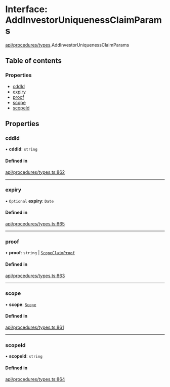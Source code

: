 # Interface: AddInvestorUniquenessClaimParams

[api/procedures/types](../wiki/api.procedures.types).AddInvestorUniquenessClaimParams

## Table of contents

### Properties

- [cddId](../wiki/api.procedures.types.AddInvestorUniquenessClaimParams#cddid)
- [expiry](../wiki/api.procedures.types.AddInvestorUniquenessClaimParams#expiry)
- [proof](../wiki/api.procedures.types.AddInvestorUniquenessClaimParams#proof)
- [scope](../wiki/api.procedures.types.AddInvestorUniquenessClaimParams#scope)
- [scopeId](../wiki/api.procedures.types.AddInvestorUniquenessClaimParams#scopeid)

## Properties

### cddId

• **cddId**: `string`

#### Defined in

[api/procedures/types.ts:862](https://github.com/PolymeshAssociation/polymesh-sdk/blob/f8a937f04/src/api/procedures/types.ts#L862)

___

### expiry

• `Optional` **expiry**: `Date`

#### Defined in

[api/procedures/types.ts:865](https://github.com/PolymeshAssociation/polymesh-sdk/blob/f8a937f04/src/api/procedures/types.ts#L865)

___

### proof

• **proof**: `string` \| [`ScopeClaimProof`](../wiki/api.procedures.types.ScopeClaimProof)

#### Defined in

[api/procedures/types.ts:863](https://github.com/PolymeshAssociation/polymesh-sdk/blob/f8a937f04/src/api/procedures/types.ts#L863)

___

### scope

• **scope**: [`Scope`](../wiki/api.entities.types.Scope)

#### Defined in

[api/procedures/types.ts:861](https://github.com/PolymeshAssociation/polymesh-sdk/blob/f8a937f04/src/api/procedures/types.ts#L861)

___

### scopeId

• **scopeId**: `string`

#### Defined in

[api/procedures/types.ts:864](https://github.com/PolymeshAssociation/polymesh-sdk/blob/f8a937f04/src/api/procedures/types.ts#L864)
